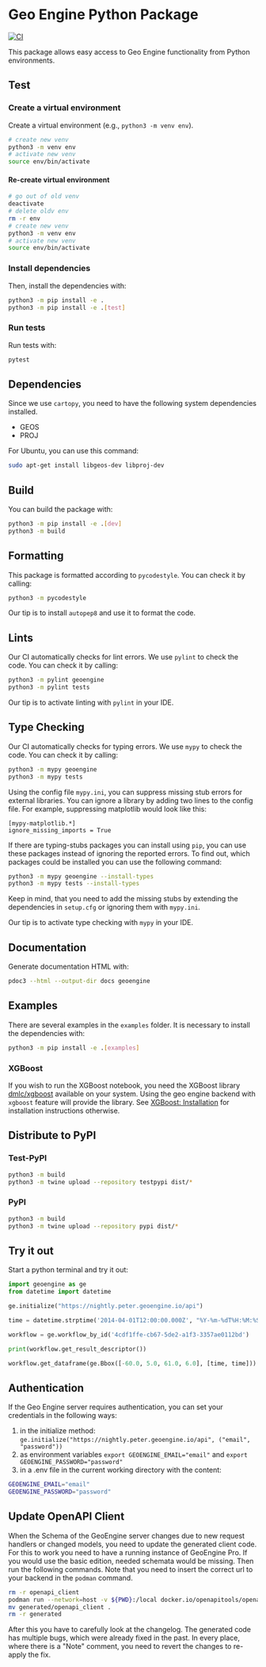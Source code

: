 # Geo Engine Python Package

[![CI](https://github.com/geo-engine/geoengine-python/actions/workflows/ci.yml/badge.svg)](https://github.com/geo-engine/geoengine-python/actions/workflows/ci.yml)

This package allows easy access to Geo Engine functionality from Python environments.

## Test

### Create a virtual environment

Create a virtual environment (e.g., `python3 -m venv env`).

```bash
# create new venv
python3 -m venv env
# activate new venv
source env/bin/activate
```

#### Re-create virtual environment

```bash
# go out of old venv
deactivate
# delete oldv env
rm -r env
# create new venv
python3 -m venv env
# activate new venv
source env/bin/activate
```

### Install dependencies

Then, install the dependencies with:

```bash
python3 -m pip install -e .
python3 -m pip install -e .[test]
```

### Run tests

Run tests with:

```bash
pytest
```

## Dependencies

Since we use `cartopy`, you need to have the following system dependencies installed.

- GEOS
- PROJ

For Ubuntu, you can use this command:

```bash
sudo apt-get install libgeos-dev libproj-dev
```

## Build

You can build the package with:

```bash
python3 -m pip install -e .[dev]
python3 -m build
```

## Formatting

This package is formatted according to `pycodestyle`.
You can check it by calling:

```bash
python3 -m pycodestyle
```

Our tip is to install `autopep8` and use it to format the code.

## Lints

Our CI automatically checks for lint errors.
We use `pylint` to check the code.
You can check it by calling:

```bash
python3 -m pylint geoengine
python3 -m pylint tests
```

Our tip is to activate linting with `pylint` in your IDE.

## Type Checking

Our CI automatically checks for typing errors.
We use `mypy` to check the code.
You can check it by calling:

```bash
python3 -m mypy geoengine
python3 -m mypy tests
```

Using the config file `mypy.ini`, you can suppress missing stub errors for external libraries.
You can ignore a library by adding two lines to the config file. For example, suppressing matplotlib would look like this:

```
[mypy-matplotlib.*]
ignore_missing_imports = True

```

If there are typing-stubs packages you can install using `pip`, you can use these packages instead of ignoring the reported errors.
To find out, which packages could be installed you can use the following command:

```bash
python3 -m mypy geoengine --install-types
python3 -m mypy tests --install-types
```

Keep in mind, that you need to add the missing stubs by extending the dependencies in `setup.cfg` or ignoring them with `mypy.ini`.

Our tip is to activate type checking with `mypy` in your IDE.

## Documentation

Generate documentation HTML with:

```bash
pdoc3 --html --output-dir docs geoengine
```

## Examples

There are several examples in the `examples` folder.
It is necessary to install the dependencies with:

```bash
python3 -m pip install -e .[examples]
```

### XGBoost

If you wish to run the XGBoost notebook, you need the XGBoost library [dmlc/xgboost](https://github.com/dmlc/xgboost) available on your system.
Using the geo engine backend with `xgboost` feature will provide the library. See [XGBoost: Installation](https://xgboost.readthedocs.io/en/stable/install.html) for installation instructions otherwise.

## Distribute to PyPI

### Test-PyPI

```bash
python3 -m build
python3 -m twine upload --repository testpypi dist/*
```

### PyPI

```bash
python3 -m build
python3 -m twine upload --repository pypi dist/*
```

## Try it out

Start a python terminal and try it out:

```python
import geoengine as ge
from datetime import datetime

ge.initialize("https://nightly.peter.geoengine.io/api")

time = datetime.strptime('2014-04-01T12:00:00.000Z', "%Y-%m-%dT%H:%M:%S.%f%z")

workflow = ge.workflow_by_id('4cdf1ffe-cb67-5de2-a1f3-3357ae0112bd')

print(workflow.get_result_descriptor())

workflow.get_dataframe(ge.Bbox([-60.0, 5.0, 61.0, 6.0], [time, time]))
```

## Authentication

If the Geo Engine server requires authentication, you can set your credentials in the following ways:

1. in the initialize method: `ge.initialize("https://nightly.peter.geoengine.io/api", ("email", "password"))`
2. as environment variables `export GEOENGINE_EMAIL="email"` and `export GEOENGINE_PASSWORD="password"`
3. in a .env file in the current working directory with the content:

```bash
GEOENGINE_EMAIL="email"
GEOENGINE_PASSWORD="password"
```

## Update OpenAPI Client

When the Schema of the GeoEngine server changes due to new request handlers or changed models, you need to update the generated client code.
For this to work you need to have a running instance of GeoEngine Pro. If you would use the basic edition, needed schemata would be missing.
Then run the following commands. Note that you need to insert the correct url to your backend in the `podman` command.

```bash
rm -r openapi_client
podman run --network=host -v ${PWD}:/local docker.io/openapitools/openapi-generator-cli generate -i http://localhost:3030/api/api-docs/openapi.json -g python --additional-properties=useOneOfDiscriminatorLookup=true -o /local/generated
mv generated/openapi_client .
rm -r generated
```

After this you have to carefully look at the changelog.
The generated code has multiple bugs, which were already fixed in the past.
In every place, where there is a "Note" comment, you need to revert the changes to re-apply the fix.
